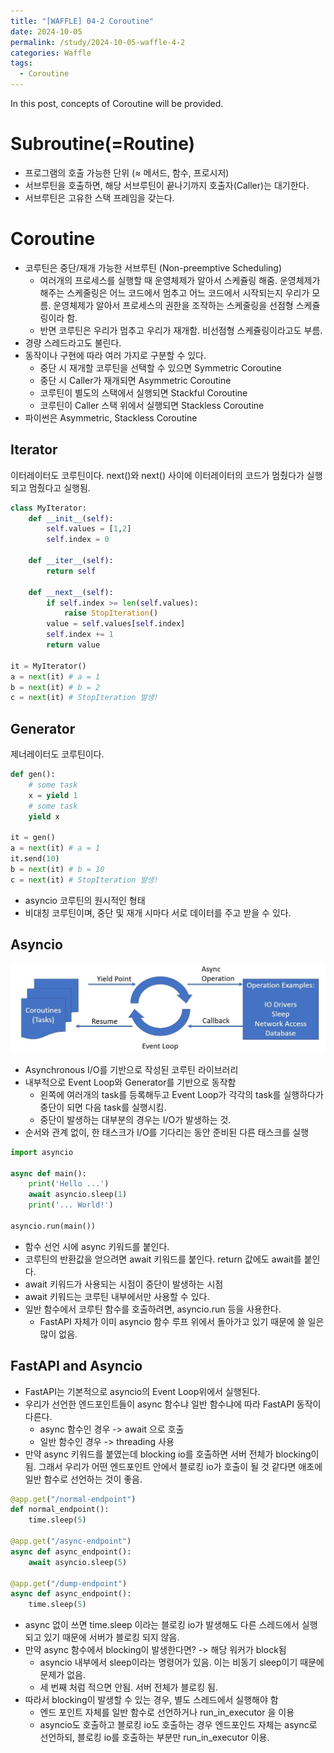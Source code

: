 ```yaml
---
title: "[WAFFLE] 04-2 Coroutine"
date: 2024-10-05
permalink: /study/2024-10-05-waffle-4-2
categories: Waffle
tags:
  - Coroutine
---
```


In this post, concepts of Coroutine will be provided.

# Subroutine(=Routine)
- 프로그램의 호출 가능한 단위 (≈ 메서드, 함수, 프로시저)
- 서브루틴을 호출하면, 해당 서브루틴이 끝나기까지 호출자(Caller)는 대기한다.
- 서브루틴은 고유한 스택 프레임을 갖는다.

# Coroutine
- 코루틴은 중단/재개 가능한 서브루틴 (Non-preemptive Scheduling)
    - 여러개의 프로세스를 실행할 때 운영체제가 알아서 스케쥴링 해줌. 운영체제가 해주는 스케줄링은 어느 코드에서 멈추고 어느 코드에서 시작되는지 우리가 모름. 운영체제가 알아서 프로세스의 권한을 조작하는 스케줄링을 선점형 스케쥴링이라 함.
    - 반면 코루틴은 우리가 멈추고 우리가 재개함. 비선점형 스케쥴링이라고도 부름.
- 경량 스레드라고도 불린다.
- 동작이나 구현에 따라 여러 가지로 구분할 수 있다.
    - 중단 시 재개할 코루틴을 선택할 수 있으면 Symmetric Coroutine
    - 중단 시 Caller가 재개되면 Asymmetric Coroutine
    - 코루틴이 별도의 스택에서 실행되면 Stackful Coroutine
    - 코루틴이 Caller 스택 위에서 실행되면 Stackless Coroutine
- 파이썬은 Asymmetric, Stackless Coroutine

## Iterator
이터레이터도 코루틴이다. next()와 next() 사이에 이터레이터의 코드가 멈췄다가 실행되고 멈췄다고 실행됨.
```python
class MyIterator:
    def __init__(self):
        self.values = [1,2]
        self.index = 0

    def __iter__(self):
        return self
    
    def __next__(self):
        if self.index >= len(self.values):
            raise StopIteration()
        value = self.values[self.index]
        self.index += 1
        return value

it = MyIterator()
a = next(it) # a = 1
b = next(it) # b = 2
c = next(it) # StopIteration 발생!
```

## Generator
제너레이터도 코루틴이다.
```python
def gen():
    # some task
    x = yield 1
    # some task
    yield x

it = gen()
a = next(it) # a = 1
it.send(10)
b = next(it) # b = 10
c = next(it) # StopIteration 발생!
```
- asyncio 코루틴의 원시적인 형태
- 비대칭 코루틴이며, 중단 및 재개 시마다 서로 데이터를 주고 받을 수 있다.

## Asyncio
![asyncio](../..\images\2024-10-05-waffle-4-2\asyncio.png)
- Asynchronous I/O를 기반으로 작성된 코루틴 라이브러리
- 내부적으로 Event Loop와 Generator를 기반으로 동작함
    - 왼쪽에 여러개의 task를 등록해두고 Event Loop가 각각의 task를 실행하다가 중단이 되면 다음 task를 실행시킴.
    - 중단이 발생하는 대부분의 경우는 I/O가 발생하는 것.
- 순서와 관계 없이, 한 태스크가 I/O를 기다리는 동안 준비된 다른 태스크를 실행

```python
import asyncio

async def main():
    print('Hello ...')
    await asyncio.sleep(1)
    print('... World!')

asyncio.run(main())
```
- 함수 선언 시에 async 키워드를 붙인다.
- 코루틴의 반환값을 얻으려면 await 키워드를 붙인다. return 값에도 await를 붙인다.
- await 키워드가 사용되는 시점이 중단이 발생하는 시점
- await 키워드는 코루틴 내부에서만 사용할 수 있다.
- 일반 함수에서 코루틴 함수를 호출하려면, asyncio.run 등을 사용한다.
    - FastAPI 자체가 이미 asyncio 함수 루프 위에서 돌아가고 있기 때문에 쓸 일은 많이 없음.

## FastAPI and Asyncio
- FastAPI는 기본적으로 asyncio의 Event Loop위에서 실행된다.
- 우리가 선언한 엔드포인트들이 async 함수냐 일반 함수냐에 따라 FastAPI 동작이 다른다.
    - async 함수인 경우 -> await 으로 호출
    - 일반 함수인 경우 -> threading 사용
- 만약 async 키워드를 붙였는데 blocking io를 호출하면 서버 전체가 blocking이 됨. 그래서 우리가 어떤 엔드포인트 안에서 블로킹 io가 호출이 될 것 같다면 애초에 일반 함수로 선언하는 것이 좋음.

```python
@app.get("/normal-endpoint")
def normal_endpoint():
    time.sleep(5)

@app.get("/async-endpoint")
async def async_endpoint():
    await asyncio.sleep(5)

@app.get("/dump-endpoint")
async def async_endpoint():
    time.sleep(5)
```
- async 없이 쓰면 time.sleep 이라는 블로킹 io가 발생해도 다른 스레드에서 실행되고 있기 때문에 서버가 블로킹 되지 않음. 
- 만약 async 함수에서 blocking이 발생한다면? -> 해당 워커가 block됨
    - asyncio 내부에서 sleep이라는 명령어가 있음. 이는 비동기 sleep이기 때문에 문제가 없음.
    - 세 번째 처럼 적으면 안됨. 서버 전체가 블로킹 됨.
- 따라서 blocking이 발생할 수 있는 경우, 별도 스레드에서 실행해야 함
    - 엔드 포인트 자체를 일반 함수로 선언하거나 run_in_executor 을 이용
    - asyncio도 호출하고 블로킹 io도 호출하는 경우 엔드포인드 자체는 async로 선언하되, 블로킹 io를 호출하는 부분만 run_in_executor 이용.

